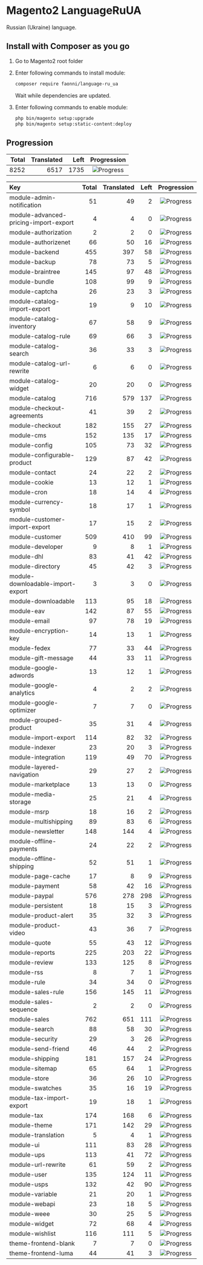 # Magento2 LanguageRuUA
Russian (Ukraine) language.

## Install with Composer as you go

1. Go to Magento2 root folder

2. Enter following commands to install module:

    ```bash
    composer require faonni/language-ru_ua
    ```
   Wait while dependencies are updated.

3. Enter following commands to enable module:

    ```bash
	php bin/magento setup:upgrade
	php bin/magento setup:static-content:deploy
    ```

## Progression

| Total | Translated | Left | Progression |
| -------------: | -----------------------: | -----------------------: | :---------: |
| 8252 | 6517 | 1735 | ![Progress](http://progressed.io/bar/78) |

| Key | Total | Translated | Left | Progression |
| :----- | -------------: | -----------------------: | -----------------------: | :---------: |
| module-admin-notification | 51 | 49 | 2 | ![Progress](http://progressed.io/bar/96) |
| module-advanced-pricing-import-export | 4 | 4 | 0 | ![Progress](http://progressed.io/bar/100) |
| module-authorization | 2 | 2 | 0 | ![Progress](http://progressed.io/bar/100) |
| module-authorizenet | 66 | 50 | 16 | ![Progress](http://progressed.io/bar/75) |
| module-backend | 455 | 397 | 58 | ![Progress](http://progressed.io/bar/87) |
| module-backup | 78 | 73 | 5 | ![Progress](http://progressed.io/bar/93) |
| module-braintree | 145 | 97 | 48 | ![Progress](http://progressed.io/bar/66) |
| module-bundle | 108 | 99 | 9 | ![Progress](http://progressed.io/bar/91) |
| module-captcha | 26 | 23 | 3 | ![Progress](http://progressed.io/bar/88) |
| module-catalog-import-export | 19 | 9 | 10 | ![Progress](http://progressed.io/bar/47) |
| module-catalog-inventory | 67 | 58 | 9 | ![Progress](http://progressed.io/bar/86) |
| module-catalog-rule | 69 | 66 | 3 | ![Progress](http://progressed.io/bar/95) |
| module-catalog-search | 36 | 33 | 3 | ![Progress](http://progressed.io/bar/91) |
| module-catalog-url-rewrite | 6 | 6 | 0 | ![Progress](http://progressed.io/bar/100) |
| module-catalog-widget | 20 | 20 | 0 | ![Progress](http://progressed.io/bar/100) |
| module-catalog | 716 | 579 | 137 | ![Progress](http://progressed.io/bar/80) |
| module-checkout-agreements | 41 | 39 | 2 | ![Progress](http://progressed.io/bar/95) |
| module-checkout | 182 | 155 | 27 | ![Progress](http://progressed.io/bar/85) |
| module-cms | 152 | 135 | 17 | ![Progress](http://progressed.io/bar/88) |
| module-config | 105 | 73 | 32 | ![Progress](http://progressed.io/bar/69) |
| module-configurable-product | 129 | 87 | 42 | ![Progress](http://progressed.io/bar/67) |
| module-contact | 24 | 22 | 2 | ![Progress](http://progressed.io/bar/91) |
| module-cookie | 13 | 12 | 1 | ![Progress](http://progressed.io/bar/92) |
| module-cron | 18 | 14 | 4 | ![Progress](http://progressed.io/bar/77) |
| module-currency-symbol | 18 | 17 | 1 | ![Progress](http://progressed.io/bar/94) |
| module-customer-import-export | 17 | 15 | 2 | ![Progress](http://progressed.io/bar/88) |
| module-customer | 509 | 410 | 99 | ![Progress](http://progressed.io/bar/80) |
| module-developer | 9 | 8 | 1 | ![Progress](http://progressed.io/bar/88) |
| module-dhl | 83 | 41 | 42 | ![Progress](http://progressed.io/bar/49) |
| module-directory | 45 | 42 | 3 | ![Progress](http://progressed.io/bar/93) |
| module-downloadable-import-export | 3 | 3 | 0 | ![Progress](http://progressed.io/bar/100) |
| module-downloadable | 113 | 95 | 18 | ![Progress](http://progressed.io/bar/84) |
| module-eav | 142 | 87 | 55 | ![Progress](http://progressed.io/bar/61) |
| module-email | 97 | 78 | 19 | ![Progress](http://progressed.io/bar/80) |
| module-encryption-key | 14 | 13 | 1 | ![Progress](http://progressed.io/bar/92) |
| module-fedex | 77 | 33 | 44 | ![Progress](http://progressed.io/bar/42) |
| module-gift-message | 44 | 33 | 11 | ![Progress](http://progressed.io/bar/75) |
| module-google-adwords | 13 | 12 | 1 | ![Progress](http://progressed.io/bar/92) |
| module-google-analytics | 4 | 2 | 2 | ![Progress](http://progressed.io/bar/50) |
| module-google-optimizer | 7 | 7 | 0 | ![Progress](http://progressed.io/bar/100) |
| module-grouped-product | 35 | 31 | 4 | ![Progress](http://progressed.io/bar/88) |
| module-import-export | 114 | 82 | 32 | ![Progress](http://progressed.io/bar/71) |
| module-indexer | 23 | 20 | 3 | ![Progress](http://progressed.io/bar/86) |
| module-integration | 119 | 49 | 70 | ![Progress](http://progressed.io/bar/41) |
| module-layered-navigation | 29 | 27 | 2 | ![Progress](http://progressed.io/bar/93) |
| module-marketplace | 13 | 13 | 0 | ![Progress](http://progressed.io/bar/100) |
| module-media-storage | 25 | 21 | 4 | ![Progress](http://progressed.io/bar/84) |
| module-msrp | 18 | 16 | 2 | ![Progress](http://progressed.io/bar/88) |
| module-multishipping | 89 | 83 | 6 | ![Progress](http://progressed.io/bar/93) |
| module-newsletter | 148 | 144 | 4 | ![Progress](http://progressed.io/bar/97) |
| module-offline-payments | 24 | 22 | 2 | ![Progress](http://progressed.io/bar/91) |
| module-offline-shipping | 52 | 51 | 1 | ![Progress](http://progressed.io/bar/98) |
| module-page-cache | 17 | 8 | 9 | ![Progress](http://progressed.io/bar/47) |
| module-payment | 58 | 42 | 16 | ![Progress](http://progressed.io/bar/72) |
| module-paypal | 576 | 278 | 298 | ![Progress](http://progressed.io/bar/48) |
| module-persistent | 18 | 15 | 3 | ![Progress](http://progressed.io/bar/83) |
| module-product-alert | 35 | 32 | 3 | ![Progress](http://progressed.io/bar/91) |
| module-product-video | 43 | 36 | 7 | ![Progress](http://progressed.io/bar/83) |
| module-quote | 55 | 43 | 12 | ![Progress](http://progressed.io/bar/78) |
| module-reports | 225 | 203 | 22 | ![Progress](http://progressed.io/bar/90) |
| module-review | 133 | 125 | 8 | ![Progress](http://progressed.io/bar/93) |
| module-rss | 8 | 7 | 1 | ![Progress](http://progressed.io/bar/87) |
| module-rule | 34 | 34 | 0 | ![Progress](http://progressed.io/bar/100) |
| module-sales-rule | 156 | 145 | 11 | ![Progress](http://progressed.io/bar/92) |
| module-sales-sequence | 2 | 2 | 0 | ![Progress](http://progressed.io/bar/100) |
| module-sales | 762 | 651 | 111 | ![Progress](http://progressed.io/bar/85) |
| module-search | 88 | 58 | 30 | ![Progress](http://progressed.io/bar/65) |
| module-security | 29 | 3 | 26 | ![Progress](http://progressed.io/bar/10) |
| module-send-friend | 46 | 44 | 2 | ![Progress](http://progressed.io/bar/95) |
| module-shipping | 181 | 157 | 24 | ![Progress](http://progressed.io/bar/86) |
| module-sitemap | 65 | 64 | 1 | ![Progress](http://progressed.io/bar/98) |
| module-store | 36 | 26 | 10 | ![Progress](http://progressed.io/bar/72) |
| module-swatches | 35 | 16 | 19 | ![Progress](http://progressed.io/bar/45) |
| module-tax-import-export | 19 | 18 | 1 | ![Progress](http://progressed.io/bar/94) |
| module-tax | 174 | 168 | 6 | ![Progress](http://progressed.io/bar/96) |
| module-theme | 171 | 142 | 29 | ![Progress](http://progressed.io/bar/83) |
| module-translation | 5 | 4 | 1 | ![Progress](http://progressed.io/bar/80) |
| module-ui | 111 | 83 | 28 | ![Progress](http://progressed.io/bar/74) |
| module-ups | 113 | 41 | 72 | ![Progress](http://progressed.io/bar/36) |
| module-url-rewrite | 61 | 59 | 2 | ![Progress](http://progressed.io/bar/96) |
| module-user | 135 | 124 | 11 | ![Progress](http://progressed.io/bar/91) |
| module-usps | 132 | 42 | 90 | ![Progress](http://progressed.io/bar/31) |
| module-variable | 21 | 20 | 1 | ![Progress](http://progressed.io/bar/95) |
| module-webapi | 23 | 18 | 5 | ![Progress](http://progressed.io/bar/78) |
| module-weee | 30 | 25 | 5 | ![Progress](http://progressed.io/bar/83) |
| module-widget | 72 | 68 | 4 | ![Progress](http://progressed.io/bar/94) |
| module-wishlist | 116 | 111 | 5 | ![Progress](http://progressed.io/bar/95) |
| theme-frontend-blank | 7 | 7 | 0 | ![Progress](http://progressed.io/bar/100) |
| theme-frontend-luma | 44 | 41 | 3 | ![Progress](http://progressed.io/bar/93) |
